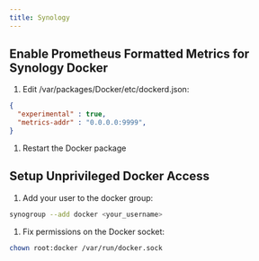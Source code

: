 ```yaml
---
title: Synology
---
```


## Enable Prometheus Formatted Metrics for Synology Docker

1. Edit /var/packages/Docker/etc/dockerd.json:
~~~ json
{
  "experimental" : true,
  "metrics-addr" : "0.0.0.0:9999",
}
~~~
1. Restart the Docker package

## Setup Unprivileged Docker Access

1. Add your user to the docker group:
~~~ bash
synogroup --add docker <your_username>
~~~
1. Fix permissions on the Docker socket:
~~~ bash
chown root:docker /var/run/docker.sock
~~~
